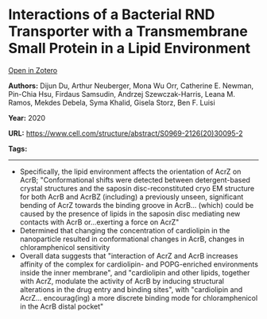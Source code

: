 # Interactions of a Bacterial RND Transporter with a Transmembrane Small Protein in a Lipid Environment
[Open in Zotero](zotero://select/items/@DuEtAl_2020)

**Authors:** Dijun Du, Arthur Neuberger, Mona Wu Orr, Catherine E. Newman, Pin-Chia Hsu, Firdaus Samsudin, Andrzej Szewczak-Harris, Leana M. Ramos, Mekdes Debela, Syma Khalid, Gisela Storz, Ben F. Luisi

**Year:** 2020

**URL:** https://www.cell.com/structure/abstract/S0969-2126(20)30095-2

**Tags:**

---
 - Specifically, the lipid environment affects the orientation of AcrZ on AcrB; "Conformational shifts were detected between detergent-based crystal structures and the saposin disc-reconstituted cryo EM structure for both AcrB and AcrBZ (including) a previously unseen, significant bending of AcrZ towards the binding groove in AcrB... (which) could be caused by the presence of lipids in the saposin disc mediating new contacts with AcrB or...exerting a force on AcrZ" 
- Determined that changing the concentration of cardiolipin in the nanoparticle resulted in conformational changes in AcrB, changes in chloramphenicol sensitivity 
- Overall data suggests that "interaction of AcrZ and AcrB increases affinity of the complex for cardiolipin- and POPG-enriched environments inside the inner membrane", and "cardiolipin and other lipids, together with AcrZ, modulate the activity of AcrB by inducing structural alterations in the drug entry and binding sites", with "cardiolipin and AcrZ... encourag(ing) a more discrete binding mode for chloramphenicol in the AcrB distal pocket"